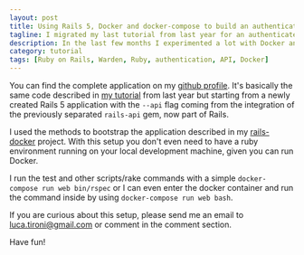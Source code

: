 ```yaml
---
layout: post
title: Using Rails 5, Docker and docker-compose to build an authenticated JSON API with warden
tagline: I migrated my last tutorial from last year for an authenticated JSON API with Ruby on Rails 5 to using Docker and docker-compose
description: In the last few months I experimented a lot with Docker and docker-compose. I wanted to spin up a development enviroment with it and I used my previous tutorial as a base app to run. To do so I updated it to the latest Rails - 5.0.0.1 - and refactored a bit the spec.
category: tutorial
tags: [Ruby on Rails, Warden, Ruby, authentication, API, Docker]
---
```


You can find the complete application on my [github profile](https://github.com/lucatironi/rails-5-api-docker). It's basically the same code described in [my tutorial](/tutorial/2015/08/23/rails_api_authentication_warden/) from last year but starting from a newly created Rails 5 application with the <code>--api</code> flag coming from the integration of the previously separated <code>rails-api</code> gem, now part of Rails.

I used the methods to bootstrap the application described in my [rails-docker](https://github.com/lucatironi/rails-docker) project. With this setup you don't even need to have a ruby environment running on your local development machine, given you can run Docker.

I run the test and other scripts/rake commands with a simple <code>docker-compose run web bin/rspec</code> or I can even enter the docker container and run the command inside by using <code>docker-compose run web bash</code>.

If you are curious about this setup, please send me an email to [luca.tironi@gmail.com](mailto:luca.tironi@gmail.com) or comment in the comment section.

Have fun!
